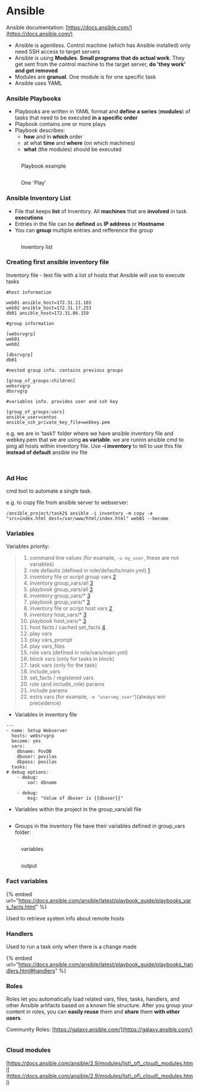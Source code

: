 # Ansible

Ansible documentation: [https://docs.ansible.com/](https://docs.ansible.com/)

* Ansible is agentless. Control machine (which has Ansible installed) only need SSH access to target servers
* Ansible is using **Modules**. **Small programs that do actual work**. They get sent from the control machine to the target server, **do 'they work' and get removed**
* Modules are **granual**. One module is for one specific task
* Ansible uses YAML

### Ansible Playbooks

* Playbooks are written in YAML format and **define a series** (**modules**) of tasks that need to be executed **in a specific order**
* Playbook contains one or more plays
* Playbook describes:
  * **how** and in **which** order
  * at what **time** and **where** (on which machines)
  * **what** (the modules) should be executed

<figure><img src=".gitbook/assets/image (10) (1).png" alt=""><figcaption><p>Playbook example</p></figcaption></figure>

<figure><img src=".gitbook/assets/image (5) (2).png" alt=""><figcaption><p>One 'Play'</p></figcaption></figure>

### Ansible Inventory List

* File that keeps **list** of Inventory. All **machines** that are **involved** in task **executions**
* Entries in the file can be **defined** as **IP address** or **Hostname**
* You can **group** multiple entries and refference the group

<figure><img src=".gitbook/assets/image (13).png" alt=""><figcaption><p>Inventory list</p></figcaption></figure>

### Creating first ansible inventory file

Inventory file - text file with a list of hosts that Ansible will use to execute tasks

```
#host information

web01 ansible_host=172.31.21.165
web02 ansible_host=172.31.17.253
db01 ansible_host=172.31.86.159

#group information

[websrvgrp]
web01
web02

[dbsrvgrp]
db01

#nested group info. contains previous groups

[group_of_groups:children]
websrvgrp
dbsrvgrp

#variables info. provides user and ssh key

[group_of_groups:vars]
ansible_user=centos
ansible_ssh_private_key_file=webkey.pem
```

e.g. we are in 'task1' folder where we have ansible inventory file and webkey.pem that we are using **as variable**. we are runnin ansible cmd to ping all hosts within inventory file. Use **-i inventory** to tell to use this file **instead of default** ansible inv file

<figure><img src=".gitbook/assets/image (3) (1).png" alt=""><figcaption></figcaption></figure>

<figure><img src=".gitbook/assets/image (1) (1) (1).png" alt=""><figcaption></figcaption></figure>

### Ad Hoc

cmd tool to automate a single task.

e.g. to copy file from ansible server to webserver:

```
/ansible_project/task2$ ansible -i inventory -m copy -a "src=index.html dest=/var/www/html/index.html" web01 --become
```

### Variables

Variables priority:

> 1. command line values (for example, `-u my_user`, these are not variables)
> 2. role defaults (defined in role/defaults/main.yml) [1](https://docs.ansible.com/ansible/latest/playbook\_guide/playbooks\_variables.html#id14)
> 3. inventory file or script group vars [2](https://docs.ansible.com/ansible/latest/playbook\_guide/playbooks\_variables.html#id15)
> 4. inventory group\_vars/all [3](https://docs.ansible.com/ansible/latest/playbook\_guide/playbooks\_variables.html#id16)
> 5. playbook group\_vars/all [3](https://docs.ansible.com/ansible/latest/playbook\_guide/playbooks\_variables.html#id16)
> 6. inventory group\_vars/\* [3](https://docs.ansible.com/ansible/latest/playbook\_guide/playbooks\_variables.html#id16)
> 7. playbook group\_vars/\* [3](https://docs.ansible.com/ansible/latest/playbook\_guide/playbooks\_variables.html#id16)
> 8. inventory file or script host vars [2](https://docs.ansible.com/ansible/latest/playbook\_guide/playbooks\_variables.html#id15)
> 9. inventory host\_vars/\* [3](https://docs.ansible.com/ansible/latest/playbook\_guide/playbooks\_variables.html#id16)
> 10. playbook host\_vars/\* [3](https://docs.ansible.com/ansible/latest/playbook\_guide/playbooks\_variables.html#id16)
> 11. host facts / cached set\_facts [4](https://docs.ansible.com/ansible/latest/playbook\_guide/playbooks\_variables.html#id17)
> 12. play vars
> 13. play vars\_prompt
> 14. play vars\_files
> 15. role vars (defined in role/vars/main.yml)
> 16. block vars (only for tasks in block)
> 17. task vars (only for the task)
> 18. include\_vars
> 19. set\_facts / registered vars
> 20. role (and include\_role) params
> 21. include params
> 22. extra vars (for example, `-e "user=my_user"`)(always win precedence)

* Variables in inventory file

```
---
- name: Setup Webserver
  hosts: websrvgrp
  become: yes
  vars:
    dbname: PovDB
    dbuser: povilas
    dbpass: povilas
  tasks:
# debug options:  
    - debug:
        var: dbname

    - debug:
        msg: "Value of dbuser is {{dbuser}}"
```

* Variables within the project in the group\_vars/all file

<figure><img src=".gitbook/assets/image (1) (1).png" alt=""><figcaption></figcaption></figure>

* Groups in the inventory file have their variables defined in group\_vars folder:

<figure><img src=".gitbook/assets/image (10).png" alt=""><figcaption><p>variables</p></figcaption></figure>

<figure><img src=".gitbook/assets/image (11).png" alt=""><figcaption><p>output</p></figcaption></figure>

### Fact variables

{% embed url="https://docs.ansible.com/ansible/latest/playbook_guide/playbooks_vars_facts.html" %}

Used to retrieve system info about remote hosts

### Handlers

Used to run a task only when there is a change made

{% embed url="https://docs.ansible.com/ansible/latest/playbook_guide/playbooks_handlers.html#handlers" %}

### Roles

Roles let you automatically load related vars, files, tasks, handlers, and other Ansible artifacts based on a known file structure. After you group your content in roles, you can **easily reuse** them and **share** them **with other users**.

Community Roles: [https://galaxy.ansible.com/](https://galaxy.ansible.com/)



<figure><img src=".gitbook/assets/image (2) (1).png" alt=""><figcaption></figcaption></figure>

### Cloud modules

[https://docs.ansible.com/ansible/2.9/modules/list\_of\_cloud\_modules.html](https://docs.ansible.com/ansible/2.9/modules/list\_of\_cloud\_modules.html)
